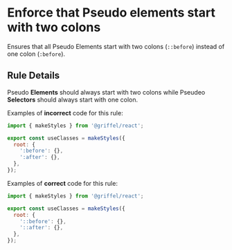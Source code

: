 # Enforce that Pseudo elements start with two colons

Ensures that all Pseudo Elements start with two colons (`::before`) instead of one colon (`:before`).

## Rule Details

Pseudo **Elements** should always start with two colons while Pseudeo **Selectors** should always start with one colon.

Examples of **incorrect** code for this rule:

```js
import { makeStyles } from '@griffel/react';

export const useClasses = makeStyles({
  root: {
    ':before': {},
    ':after': {},
  },
});
```

Examples of **correct** code for this rule:

```js
import { makeStyles } from '@griffel/react';

export const useClasses = makeStyles({
  root: {
    '::before': {},
    '::after': {},
  },
});
```
